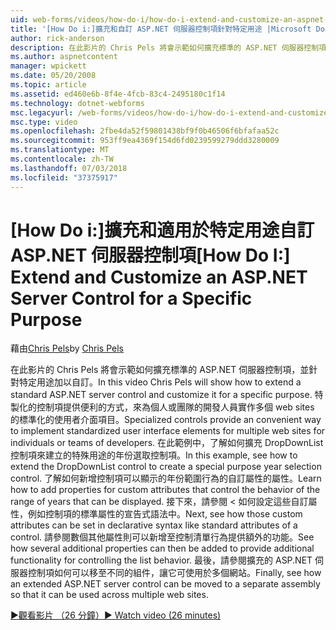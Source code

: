 ```yaml
---
uid: web-forms/videos/how-do-i/how-do-i-extend-and-customize-an-aspnet-server-control-for-a-specific-purpose
title: '[How Do i:]擴充和自訂 ASP.NET 伺服器控制項針對特定用途 |Microsoft Docs'
author: rick-anderson
description: 在此影片的 Chris Pels 將會示範如何擴充標準的 ASP.NET 伺服器控制項，並針對特定用途加以自訂。 特製化的控制項提供 c...
ms.author: aspnetcontent
manager: wpickett
ms.date: 05/20/2008
ms.topic: article
ms.assetid: ed460e6b-8f4e-4fcb-83c4-2495180c1f14
ms.technology: dotnet-webforms
msc.legacyurl: /web-forms/videos/how-do-i/how-do-i-extend-and-customize-an-aspnet-server-control-for-a-specific-purpose
msc.type: video
ms.openlocfilehash: 2fbe4da52f59801438bf9f0b46506f6bfafaa52c
ms.sourcegitcommit: 953ff9ea4369f154d6fd0239599279ddd3280009
ms.translationtype: MT
ms.contentlocale: zh-TW
ms.lasthandoff: 07/03/2018
ms.locfileid: "37375917"
---
```

<a name="how-do-i-extend-and-customize-an-aspnet-server-control-for-a-specific-purpose"></a><span data-ttu-id="d5d20-104">[How Do i:]擴充和適用於特定用途自訂 ASP.NET 伺服器控制項</span><span class="sxs-lookup"><span data-stu-id="d5d20-104">[How Do I:] Extend and Customize an ASP.NET Server Control for a Specific Purpose</span></span>
====================
<span data-ttu-id="d5d20-105">藉由[Chris Pels](https://twitter.com/chrispels)</span><span class="sxs-lookup"><span data-stu-id="d5d20-105">by [Chris Pels](https://twitter.com/chrispels)</span></span>

<span data-ttu-id="d5d20-106">在此影片的 Chris Pels 將會示範如何擴充標準的 ASP.NET 伺服器控制項，並針對特定用途加以自訂。</span><span class="sxs-lookup"><span data-stu-id="d5d20-106">In this video Chris Pels will show how to extend a standard ASP.NET server control and customize it for a specific purpose.</span></span> <span data-ttu-id="d5d20-107">特製化的控制項提供便利的方式，來為個人或團隊的開發人員實作多個 web sites 的標準化的使用者介面項目。</span><span class="sxs-lookup"><span data-stu-id="d5d20-107">Specialized controls provide an convenient way to implement standardized user interface elements for multiple web sites for individuals or teams of developers.</span></span> <span data-ttu-id="d5d20-108">在此範例中，了解如何擴充 DropDownList 控制項來建立的特殊用途的年份選取控制項。</span><span class="sxs-lookup"><span data-stu-id="d5d20-108">In this example, see how to extend the DropDownList control to create a special purpose year selection control.</span></span> <span data-ttu-id="d5d20-109">了解如何新增控制項可以顯示的年份範圍行為的自訂屬性的屬性。</span><span class="sxs-lookup"><span data-stu-id="d5d20-109">Learn how to add properties for custom attributes that control the behavior of the range of years that can be displayed.</span></span> <span data-ttu-id="d5d20-110">接下來，請參閱 < 如何設定這些自訂屬性，例如控制項的標準屬性的宣告式語法中。</span><span class="sxs-lookup"><span data-stu-id="d5d20-110">Next, see how those custom attributes can be set in declarative syntax like standard attributes of a control.</span></span> <span data-ttu-id="d5d20-111">請參閱數個其他屬性則可以新增至控制清單行為提供額外的功能。</span><span class="sxs-lookup"><span data-stu-id="d5d20-111">See how several additional properties can then be added to provide additional functionality for controlling the list behavior.</span></span> <span data-ttu-id="d5d20-112">最後，請參閱擴充的 ASP.NET 伺服器控制項如何可以移至不同的組件，讓它可使用於多個網站。</span><span class="sxs-lookup"><span data-stu-id="d5d20-112">Finally, see how an extended ASP.NET server control can be moved to a separate assembly so that it can be used across multiple web sites.</span></span>

[<span data-ttu-id="d5d20-113">&#9654;觀看影片 （26 分鐘）</span><span class="sxs-lookup"><span data-stu-id="d5d20-113">&#9654; Watch video (26 minutes)</span></span>](https://channel9.msdn.com/Blogs/ASP-NET-Site-Videos/how-do-i-extend-and-customize-an-aspnet-server-control-for-a-specific-purpose)
